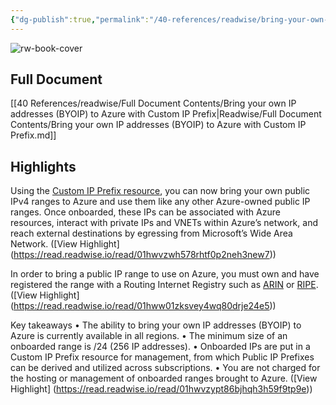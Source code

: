 ```yaml
---
{"dg-publish":true,"permalink":"/40-references/readwise/bring-your-own-ip-addresses-byoip-to-azure-with-custom-ip-prefix/","tags":["rw/articles"]}
---
```


![rw-book-cover](https://azure.microsoft.com/en-us/blog/wp-content/uploads/2022/03/f216b134-24a6-4a59-bb9a-5e276aa67e77.webp)

## Full Document
[[40 References/readwise/Full Document Contents/Bring your own IP addresses (BYOIP) to Azure with Custom IP Prefix\|Readwise/Full Document Contents/Bring your own IP addresses (BYOIP) to Azure with Custom IP Prefix.md]]

## Highlights
Using the [Custom IP Prefix resource](https://docs.microsoft.com/azure/virtual-network/ip-services/custom-ip-address-prefix), you can now bring your own public IPv4 ranges to Azure and use them like any other Azure-owned public IP ranges. Once onboarded, these IPs can be associated with Azure resources, interact with private IPs and VNETs within Azure’s network, and reach external destinations by egressing from Microsoft’s Wide Area Network. ([View Highlight] (https://read.readwise.io/read/01hwvzwh578rhtf0p2neh3new7))


In order to bring a public IP range to use on Azure, you must own and have registered the range with a Routing Internet Registry such as [ARIN](https://www.arin.net/) or [RIPE](https://www.ripe.net/). ([View Highlight] (https://read.readwise.io/read/01hww01zksvey4wq80drje24e5))


Key takeaways
• The ability to bring your own IP addresses (BYOIP) to Azure is currently available in all regions.
• The minimum size of an onboarded range is /24 (256 IP addresses).
• Onboarded IPs are put in a Custom IP Prefix resource for management, from which Public IP Prefixes can be derived and utilized across subscriptions.
• You are not charged for the hosting or management of onboarded ranges brought to Azure. ([View Highlight] (https://read.readwise.io/read/01hwvzypt86bjhqh3h59f9tp9e))


